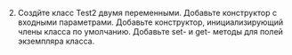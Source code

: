 2.  Создйте  класс  Test2  двумя  переменными.  Добавьте  конструктор  с  входными  параметрами.  Добавьте 
конструктор, инициализирующий члены класса по умолчанию. Добавьте set- и get- методы для полей экземпляра 
класса. 